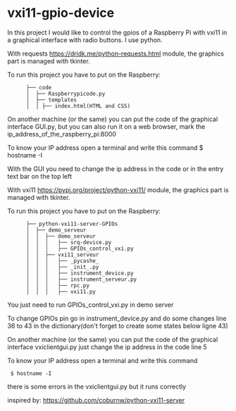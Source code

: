 # vxi11-gpio-device
 In this project I would like to control the gpios of a Raspberry Pi with vxi11 in a graphical interface with radio buttons. I use python.
 
 
With requests https://dridk.me/python-requests.html module, the graphics part is managed with tkinter.
 
 To run this project you have to put on the Raspberry:

          ├── code 
          │  ├── Raspberrypicode.py
          │  ├── templates
          │  │ ├── index.html(HTML and CSS)



 
On another machine (or the same) you can put the code of the graphical interface GUI.py, but you can also run it on a web browser, mark the ip_address_of_the_raspberry_pi:8000

To know your IP address open a terminal and write this command
    $ hostname -I
   
   
   
   
   
   
   
   
   
   
   
   
With the GUI you need to change the ip address in the code or in the entry text bar on the top left 
    
 
 With vxi11 https://pypi.org/project/python-vxi11/ module, the graphics part is managed with tkinter.
 
 To run this project you have to put on the Raspberry:



          ├── python-vxi11-server-GPIOs 
          │  ├── demo_serveur
          │  │  ├── demo_serveur
          │  │  │   ├── srq-device.py
          │  │  │   ├── GPIOs_control_vxi.py
          │  │  ├── vxi11_serveur
          │  │  │   ├── _pycashe_
          │  │  │   ├── _init_.py   
          │  │  │   ├── instrument_device.py
          │  │  │   ├── instrument_serveur.py
          │  │  │   ├── rpc.py
          │  │  │   ├── vxi11.py
          
          
          
You just need to run GPIOs_control_vxi.py in demo server 

To change GPIOs pin go in instrument_device.py and do some changes line 36 to 43 in the dictionary(don't forget to create some states below ligne 43) 

 
On another machine (or the same) you can put the code of the graphical interface vxiclientgui.py just change the ip address in the code line 5

To know your IP address open a terminal and write this command
   
     $ hostname -I
    
there is some errors in the vxiclientgui.py but it runs correctly 

inspired by: https://github.com/coburnw/python-vxi11-server

